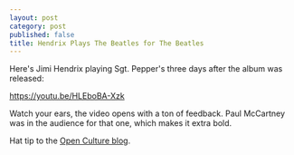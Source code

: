 ```yaml
---
layout: post
category: post
published: false
title: Hendrix Plays The Beatles for The Beatles
---
```

Here's Jimi Hendrix playing Sgt. Pepper's three days after the album was released: 

https://youtu.be/HLEboBA-Xzk

Watch your ears, the video opens with a ton of feedback. Paul McCartney was in the audience for that one, which makes it extra bold. 

Hat tip to the [Open Culture blog](www.openculture.com/2016/10/jimi-hendrix-covers-the-beatles-sgt-peppers-lonely-hearts-club-band-1967.html). 

